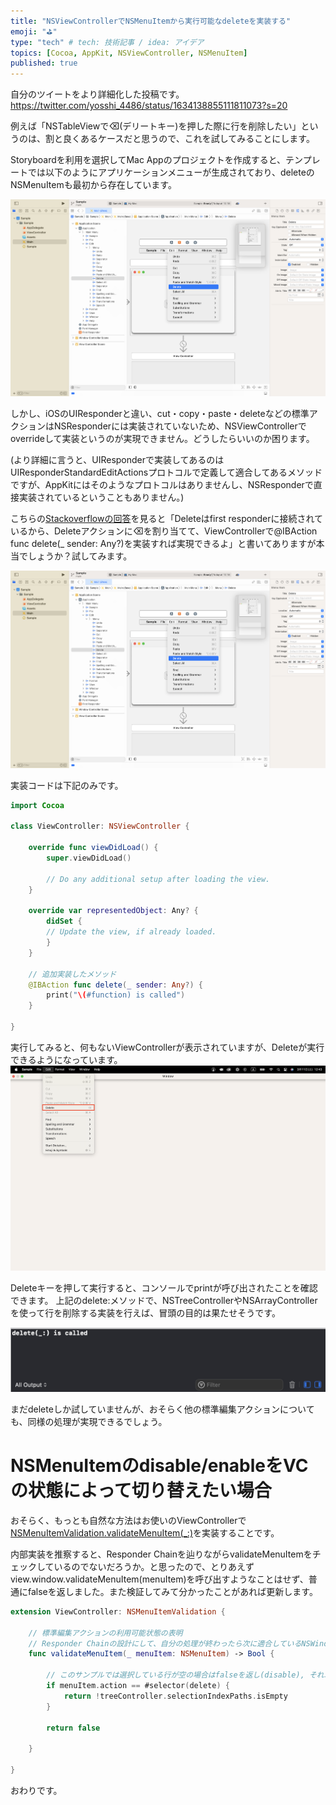 ```yaml
---
title: "NSViewControllerでNSMenuItemから実行可能なdeleteを実装する"
emoji: "⛳"
type: "tech" # tech: 技術記事 / idea: アイデア
topics: [Cocoa, AppKit, NSViewController, NSMenuItem]
published: true
---
```


自分のツイートをより詳細化した投稿です。
https://twitter.com/yosshi_4486/status/1634138855111811073?s=20

例えば「NSTableViewで⌫(デリートキー)を押した際に行を削除したい」というのは、割と良くあるケースだと思うので、これを試してみることにします。

Storyboardを利用を選択してMac Appのプロジェクトを作成すると、テンプレートでは以下のようにアプリケーションメニューが生成されており、deleteのNSMenuItemも最初から存在しています。

![Main.storyboardのScreenshot](/images/72ef12cd9e3507/ScreenShot_2023-03-11_12.18.21.png)

しかし、iOSのUIResponderと違い、cut・copy・paste・deleteなどの標準アクションはNSResponderには実装されていないため、NSViewControllerでoverrideして実装というのが実現できません。どうしたらいいのか困ります。

(より詳細に言うと、UIResponderで実装してあるのはUIResponderStandardEditActionsプロトコルで定義して適合してあるメソッドですが、AppKitにはそのようなプロトコルはありませんし、NSResponderで直接実装されているということもありません。)

こちらの[Stackoverflowの回答](https://stackoverflow.com/questions/4946260/nstableview-and-backspace-event-delete-row-fieldeditor-firstresponder/44832405#44832405)を見ると「Deleteはfirst responderに接続されているから、Deleteアクションに⌫を割り当てて、ViewControllerで@IBAction func delete(_ sender: Any?)を実装すれば実現できるよ」と書いてありますが本当でしょうか？試してみます。

![削除キーの割り当て](/images/72ef12cd9e3507/ScreenShot_2023-03-11_12.18.21.png)

実装コードは下記のみです。

```swift
import Cocoa

class ViewController: NSViewController {

    override func viewDidLoad() {
        super.viewDidLoad()

        // Do any additional setup after loading the view.
    }

    override var representedObject: Any? {
        didSet {
        // Update the view, if already loaded.
        }
    }

    // 追加実装したメソッド
    @IBAction func delete(_ sender: Any?) {
        print("\(#function) is called")
    }

}
```

実行してみると、何もないViewControllerが表示されていますが、Deleteが実行できるようになっています。
![実行したアプリケーション](/images/72ef12cd9e3507/ScreenShot_2023-03-11_12.43.19.png)

Deleteキーを押して実行すると、コンソールでprintが呼び出されたことを確認できます。
上記のdelete:メソッドで、NSTreeControllerやNSArrayControllerを使って行を削除する実装を行えば、冒頭の目的は果たせそうです。

![コンソールの表示](/images/72ef12cd9e3507/ScreenShot_2023-03-11_12.52.45.png)

まだdeleteしか試していませんが、おそらく他の標準編集アクションについても、同様の処理が実現できるでしょう。

# NSMenuItemのdisable/enableをVCの状態によって切り替えたい場合
おそらく、もっとも自然な方法はお使いのViewControllerで[NSMenuItemValidation.validateMenuItem(_:)](https://developer.apple.com/documentation/appkit/nsmenuitemvalidation/3005191-validatemenuitem)を実装することです。

内部実装を推察すると、Responder Chainを辿りながらvalidateMenuItemをチェックしているのでないだろうか。と思ったので、とりあえずview.window.validateMenuItem(menuItem)を呼び出すようなことはせず、普通にfalseを返しました。また検証してみて分かったことがあれば更新します。

```swift
extension ViewController: NSMenuItemValidation {
    
    // 標準編集アクションの利用可能状態の表明
    // Responder Chainの設計にして、自分の処理が終わったら次に適合しているNSWindowに処理を回す.
    func validateMenuItem(_ menuItem: NSMenuItem) -> Bool {
        
        // このサンプルでは選択している行が空の場合はfalseを返し(disable), それ以外ではtrueを返す(enable)
        if menuItem.action == #selector(delete) {
            return !treeController.selectionIndexPaths.isEmpty
        }
        
        return false
        
    }
    
}
```

おわりです。